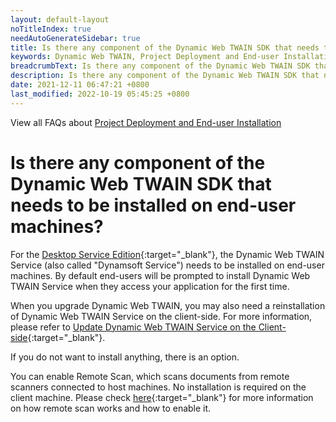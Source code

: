 ```yaml
---
layout: default-layout
noTitleIndex: true
needAutoGenerateSidebar: true
title: Is there any component of the Dynamic Web TWAIN SDK that needs to be installed on end-user machines?
keywords: Dynamic Web TWAIN, Project Deployment and End-user Installation, installation on end-user
breadcrumbText: Is there any component of the Dynamic Web TWAIN SDK that needs to be installed on end-user machines?
description: Is there any component of the Dynamic Web TWAIN SDK that needs to be installed on end-user machines?
date: 2021-12-11 06:47:21 +0800
last_modified: 2022-10-19 05:45:25 +0800
---
```


View all FAQs about [Project Deployment and End-user Installation](
https://www.dynamsoft.com/web-twain/docs/faq/#project-deployment-and-end-user-installation)

# Is there any component of the Dynamic Web TWAIN SDK that needs to be installed on end-user machines?

For the [Desktop Service Edition](/_articles/general-usage/initialization.md#desktop-service-edition){:target="_blank"}, the Dynamic Web TWAIN Service (also called "Dynamsoft Service") needs to be installed on end-user machines. By default end-users will be prompted to install Dynamic Web TWAIN Service when they access your application for the first time.

When you upgrade Dynamic Web TWAIN, you may also need a reinstallation of Dynamic Web TWAIN Service on the client-side. For more information, please refer to [Update Dynamic Web TWAIN Service on the Client-side](/_articles/indepth/development/upgrade.md#update-dynamsoft-service-on-the-client-side){:target="_blank"}.

If you do not want to install anything, there is an option.

You can enable Remote Scan, which scans documents from remote scanners connected to host machines. No installation is required on the client machine. Please check [here](/_articles/faq/how-to-enable-remote-scan.md){:target="_blank"} for more information on how remote scan works and how to enable it.
